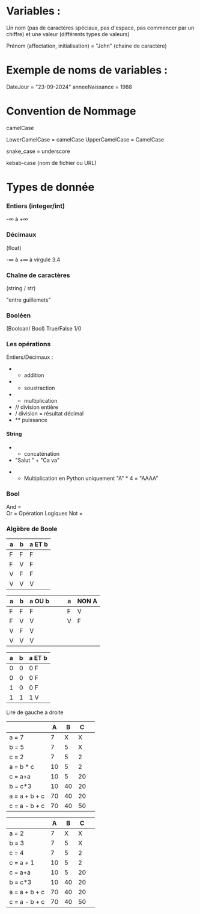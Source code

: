 # Variables :

Un nom (pas de caractères spéciaux, pas d'espace, pas commencer par un chiffre) et une valeur (différents types de valeurs)

Prénom (affectation, initialisation) = "John" (chaine de caractère)

# Exemple de noms de variables :

DateJour = "23-09-2024"
anneeNaissance = 1988

# Convention de Nommage

camelCase

LowerCamelCase = camelCase
UpperCamelCase = CamelCase

snake_case = underscore

kebab-case (nom de fichier ou URL)

# Types de donnée

### Entiers (integer/int)
-∞ à +∞

### Décimaux
(float)

-∞ à +∞
à virgule 
3.4

### Chaîne de caractères

(string / str)

"entre guillemets"

### Booléen
(Booloan/ Bool)
True/False 
1/0

### Les opérations

Entiers/Décimaux :
- + addition
- - soustraction
- * multiplication
- // division entière 
- / division = résultat décimal
- ** puissance

#### String
- + concaténation
- "Salut " + "Ca va"

* * Multiplication en Python uniquement
"A" * 4 = "AAAA"

### Bool

And =            
Or =                                          Opération Logiques
Not =


### Algèbre de Boole 



| a   | b   | a ET b |
| --- | --- | ------ |
| F   | F   | F      |
| F   | V   | F      |
| V   | F   | F      |
| V   | V   | V      |

| a   | b   | a OU b |     |     | a   | NON A |
| --- | --- | ------ | --- | --- | --- | ----- |
| F   | F   | F      |     |     | F   | V     |
| F   | V   | V      |     |     | V   | F     |
| V   | F   | V      |     |     |     |       |
| V   | V   | V      |     |     |     |       |


| a   | b   | a ET b |
| --- | --- | ------ |
| 0   | 0   | 0 F    |
| 0   | 0   | 0 F    |
| 1   | 0   | 0 F    |
| 1   | 1   | 1 V    |

Lire de gauche à droite


|               | A   | B   | C   |     |
| ------------- | --- | --- | --- | --- |
| a = 7         | 7   | X   | X   |     |
| b = 5         | 7   | 5   | X   |     |
| c = 2         | 7   | 5   | 2   |     |
| a = b * c     | 10  | 5   | 2   |     |
| c = a+a       | 10  | 5   | 20  |     |
| b = c*3       | 10  | 40  | 20  |     |
| a = a + b + c | 70  | 40  | 20  |     |
| c = a - b + c | 70  | 40  | 50  |     |

|               | A   | B   | C   |     |
| ------------- | --- | --- | --- | --- |
| a = 2         | 7   | X   | X   |     |
| b = 3         | 7   | 5   | X   |     |
| c = 4         | 7   | 5   | 2   |     |
| c = a + 1     | 10  | 5   | 2   |     |
| c = a+a       | 10  | 5   | 20  |     |
| b = c*3       | 10  | 40  | 20  |     |
| a = a + b + c | 70  | 40  | 20  |     |
| c = a - b + c | 70  | 40  | 50  |     |


